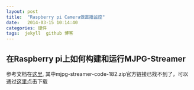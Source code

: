 ```yaml
---
layout: post
title:  "Raspberry pi Camera做直播监控"
date:   2014-03-15 10:14:40
categories: 硬件
tags:  jekyll  github 博客
---
```


在Raspberry pi上如何构建和运行MJPG-Streamer
---
参考文档在[这里](http://blog.miguelgrinberg.com/post/how-to-build-and-run-mjpg-streamer-on-the-raspberry-pi), 其中mjpg-streamer-code-182.zip官方链接已找不到了，可以通过[这里](/files/mjpg-streamer-code-182.zip)点击下载